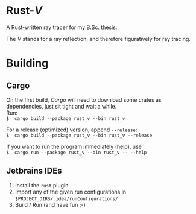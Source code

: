 # Rust\-_V_
A Rust-written ray tracer for my B.Sc. thesis.

The _V_ stands for a ray reflection, and therefore figuratively for ray tracing.

# Building
## Cargo
On the first build, _Cargo_ will need to download some crates as dependencies, just sit tight and wait a while. \
Run: \
`$  cargo build --package rust_v --bin rust_v`

For a release (optimized) version, append `--release`: \
`$  cargo build --package rust_v --bin rust_v --release`

If you want to run the program immediately (help), use \
`$  cargo run --package rust_v --bin rust_v -- --help`


## Jetbrains IDEs
1. Install the `rust` plugin
2. Import any of the given run configurations in `$PROJECT_DIR$/.idea/runConfigurations/`
3. Build / Run (and have fun ;-)
